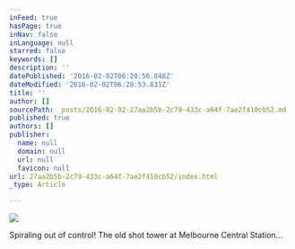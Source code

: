 ```yaml
---
inFeed: true
hasPage: true
inNav: false
inLanguage: null
starred: false
keywords: []
description: ''
datePublished: '2016-02-02T06:28:56.848Z'
dateModified: '2016-02-02T06:28:53.831Z'
title: ''
author: []
sourcePath: _posts/2016-02-02-27aa2b5b-2c79-433c-a64f-7ae2f410cb52.md
published: true
authors: []
publisher:
  name: null
  domain: null
  url: null
  favicon: null
url: 27aa2b5b-2c79-433c-a64f-7ae2f410cb52/index.html
_type: Article

---
```

![](https://s3-us-west-2.amazonaws.com/the-grid-img/p/e0d8f5f008043c4c67c25366f9a7af0af03c2718.jpg)

Spiraling out of control! The old shot tower at Melbourne Central Station...